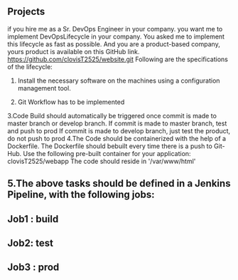 
Projects
---
if you hire me as a  Sr. DevOps Engineer in your company. you want me to
implement DevOpsLifecycle in your company. You asked me to implement
this lifecycle as fast as possible. And you are a product-based company, yours 
product is available on this GitHub link.
https://github.com/clovisT2525/website.git
Following are the specifications of the lifecycle:

1. Install the necessary software on the machines using a configuration management tool.

2. Git Workflow has to be implemented

3.Code Build should automatically be triggered once commit is made to
master branch or develop branch.
If commit is made to master branch, test and push to prod
If commit is made to develop branch, just test the product, do not push to prod
4.The Code should be containerized with the help of a Dockerfile. The
Dockerfile should bebuilt every time there is a push to Git-Hub. Use the
following pre-built container for your application:
clovisT2525/webapp
The code should reside in '/var/www/html'

5.The above tasks should be defined in a Jenkins Pipeline, with the
following jobs:
---
Job1 : build
---
Job2: test
---
Job3 : prod
---

